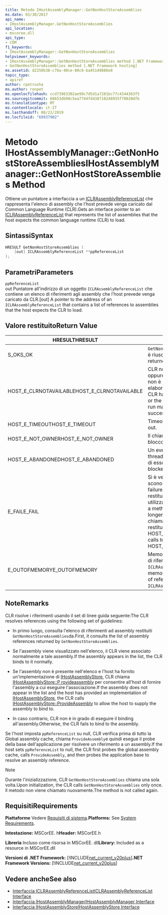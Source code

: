 ```yaml
---
title: Metodo IHostAssemblyManager::GetNonHostStoreAssemblies
ms.date: 03/30/2017
api_name:
- IHostAssemblyManager.GetNonHostStoreAssemblies
api_location:
- mscoree.dll
api_type:
- COM
f1_keywords:
- IHostAssemblyManager::GetNonHostStoreAssemblies
helpviewer_keywords:
- IHostAssemblyManager::GetNonHostStoreAssemblies method [.NET Framework hosting]
- GetNonHostStoreAssemblies method [.NET Framework hosting]
ms.assetid: d2250b38-c76a-40ce-80c8-ba45149886e8
topic_type:
- apiref
author: rpetrusha
ms.author: ronpet
ms.openlocfilehash: ccd73963302ae99c7d5d1a7201bc77c4544363f5
ms.sourcegitcommit: 68653db98c5ea7744fd438710248935f70020dfb
ms.translationtype: MT
ms.contentlocale: it-IT
ms.lasthandoff: 08/22/2019
ms.locfileid: "69937902"
---
```

# <a name="ihostassemblymanagergetnonhoststoreassemblies-method"></a><span data-ttu-id="1630f-102">Metodo IHostAssemblyManager::GetNonHostStoreAssemblies</span><span class="sxs-lookup"><span data-stu-id="1630f-102">IHostAssemblyManager::GetNonHostStoreAssemblies Method</span></span>
<span data-ttu-id="1630f-103">Ottiene un puntatore a interfaccia a un [ICLRAssemblyReferenceList](../../../../docs/framework/unmanaged-api/hosting/iclrassemblyreferencelist-interface.md) che rappresenta l'elenco di assembly che l'host prevede venga caricato dal Common Language Runtime (CLR).</span><span class="sxs-lookup"><span data-stu-id="1630f-103">Gets an interface pointer to an [ICLRAssemblyReferenceList](../../../../docs/framework/unmanaged-api/hosting/iclrassemblyreferencelist-interface.md) that represents the list of assemblies that the host expects the common language runtime (CLR) to load.</span></span>  
  
## <a name="syntax"></a><span data-ttu-id="1630f-104">Sintassi</span><span class="sxs-lookup"><span data-stu-id="1630f-104">Syntax</span></span>  
  
```cpp  
HRESULT GetNonHostStoreAssemblies (  
    [out] ICLRAssemblyReferenceList **ppReferenceList  
);  
```  
  
## <a name="parameters"></a><span data-ttu-id="1630f-105">Parametri</span><span class="sxs-lookup"><span data-stu-id="1630f-105">Parameters</span></span>  
 `ppReferenceList`  
 <span data-ttu-id="1630f-106">out Puntatore all'indirizzo di un oggetto `ICLRAssemblyReferenceList` che contiene un elenco di riferimenti agli assembly che l'host prevede venga caricato da CLR.</span><span class="sxs-lookup"><span data-stu-id="1630f-106">[out] A pointer to the address of an `ICLRAssemblyReferenceList` that contains a list of references to assemblies that the host expects the CLR to load.</span></span>  
  
## <a name="return-value"></a><span data-ttu-id="1630f-107">Valore restituito</span><span class="sxs-lookup"><span data-stu-id="1630f-107">Return Value</span></span>  
  
|<span data-ttu-id="1630f-108">HRESULT</span><span class="sxs-lookup"><span data-stu-id="1630f-108">HRESULT</span></span>|<span data-ttu-id="1630f-109">Descrizione</span><span class="sxs-lookup"><span data-stu-id="1630f-109">Description</span></span>|  
|-------------|-----------------|  
|<span data-ttu-id="1630f-110">S_OK</span><span class="sxs-lookup"><span data-stu-id="1630f-110">S_OK</span></span>|<span data-ttu-id="1630f-111">`GetNonHostStoreAssemblies`la restituzione è riuscita.</span><span class="sxs-lookup"><span data-stu-id="1630f-111">`GetNonHostStoreAssemblies` returned successfully.</span></span>|  
|<span data-ttu-id="1630f-112">HOST_E_CLRNOTAVAILABLE</span><span class="sxs-lookup"><span data-stu-id="1630f-112">HOST_E_CLRNOTAVAILABLE</span></span>|<span data-ttu-id="1630f-113">CLR non è stato caricato in un processo oppure CLR si trova in uno stato in cui non è possibile eseguire codice gestito o elaborare la chiamata correttamente.</span><span class="sxs-lookup"><span data-stu-id="1630f-113">The CLR has not been loaded into a process, or the CLR is in a state in which it cannot run managed code or process the call successfully.</span></span>|  
|<span data-ttu-id="1630f-114">HOST_E_TIMEOUT</span><span class="sxs-lookup"><span data-stu-id="1630f-114">HOST_E_TIMEOUT</span></span>|<span data-ttu-id="1630f-115">Timeout della chiamata.</span><span class="sxs-lookup"><span data-stu-id="1630f-115">The call timed out.</span></span>|  
|<span data-ttu-id="1630f-116">HOST_E_NOT_OWNER</span><span class="sxs-lookup"><span data-stu-id="1630f-116">HOST_E_NOT_OWNER</span></span>|<span data-ttu-id="1630f-117">Il chiamante non è il proprietario del blocco.</span><span class="sxs-lookup"><span data-stu-id="1630f-117">The caller does not own the lock.</span></span>|  
|<span data-ttu-id="1630f-118">HOST_E_ABANDONED</span><span class="sxs-lookup"><span data-stu-id="1630f-118">HOST_E_ABANDONED</span></span>|<span data-ttu-id="1630f-119">Un evento è stato annullato mentre un thread bloccato o Fiber era in attesa su di esso.</span><span class="sxs-lookup"><span data-stu-id="1630f-119">An event was canceled while a blocked thread or fiber was waiting on it.</span></span>|  
|<span data-ttu-id="1630f-120">E_FAIL</span><span class="sxs-lookup"><span data-stu-id="1630f-120">E_FAIL</span></span>|<span data-ttu-id="1630f-121">Si è verificato un errore irreversibile sconosciuto.</span><span class="sxs-lookup"><span data-stu-id="1630f-121">An unknown catastrophic failure occurred.</span></span> <span data-ttu-id="1630f-122">Quando un metodo restituisce E_FAIL, CLR non è più utilizzabile all'interno del processo.</span><span class="sxs-lookup"><span data-stu-id="1630f-122">When a method returns E_FAIL, the CLR is no longer usable within the process.</span></span> <span data-ttu-id="1630f-123">Le chiamate successive ai metodi di hosting restituiscono HOST_E_CLRNOTAVAILABLE.</span><span class="sxs-lookup"><span data-stu-id="1630f-123">Subsequent calls to hosting methods return HOST_E_CLRNOTAVAILABLE.</span></span>|  
|<span data-ttu-id="1630f-124">E_OUTOFMEMORY</span><span class="sxs-lookup"><span data-stu-id="1630f-124">E_OUTOFMEMORY</span></span>|<span data-ttu-id="1630f-125">Memoria insufficiente per creare l'elenco di riferimenti per la richiesta `ICLRAssemblyReferenceList`.</span><span class="sxs-lookup"><span data-stu-id="1630f-125">Not enough memory was available to create the list of references for the requested `ICLRAssemblyReferenceList`.</span></span>|  
  
## <a name="remarks"></a><span data-ttu-id="1630f-126">Note</span><span class="sxs-lookup"><span data-stu-id="1630f-126">Remarks</span></span>  
 <span data-ttu-id="1630f-127">CLR risolve i riferimenti usando il set di linee guida seguente:</span><span class="sxs-lookup"><span data-stu-id="1630f-127">The CLR resolves references using the following set of guidelines:</span></span>  
  
- <span data-ttu-id="1630f-128">In primo luogo, consulta l'elenco di riferimenti ad assembly restituiti `GetNonHostStoreAssemblies`da.</span><span class="sxs-lookup"><span data-stu-id="1630f-128">First, it consults the list of assembly references returned by `GetNonHostStoreAssemblies`.</span></span>  
  
- <span data-ttu-id="1630f-129">Se l'assembly viene visualizzato nell'elenco, il CLR viene associato normalmente a tale assembly.</span><span class="sxs-lookup"><span data-stu-id="1630f-129">If the assembly appears in the list, the CLR binds to it normally.</span></span>  
  
- <span data-ttu-id="1630f-130">Se l'assembly non è presente nell'elenco e l'host ha fornito un'implementazione di [IHostAssemblyStore](../../../../docs/framework/unmanaged-api/hosting/ihostassemblystore-interface.md), CLR chiama [IHostAssemblyStore::P rovideassembly](../../../../docs/framework/unmanaged-api/hosting/ihostassemblystore-provideassembly-method.md) per consentire all'host di fornire l'assembly a cui eseguire l'associazione.</span><span class="sxs-lookup"><span data-stu-id="1630f-130">If the assembly does not appear in the list and the host has provided an implementation of [IHostAssemblyStore](../../../../docs/framework/unmanaged-api/hosting/ihostassemblystore-interface.md), the CLR calls [IHostAssemblyStore::ProvideAssembly](../../../../docs/framework/unmanaged-api/hosting/ihostassemblystore-provideassembly-method.md) to allow the host to supply the assembly to bind to.</span></span>  
  
- <span data-ttu-id="1630f-131">In caso contrario, CLR non è in grado di eseguire il binding all'assembly.</span><span class="sxs-lookup"><span data-stu-id="1630f-131">Otherwise, the CLR fails to bind to the assembly.</span></span>  
  
 <span data-ttu-id="1630f-132">Se l'host imposta `ppReferenceList` su null, CLR verifica prima di tutto la Global assembly cache, chiama `ProvideAssembly`e quindi esegue il probe della base dell'applicazione per risolvere un riferimento a un assembly.</span><span class="sxs-lookup"><span data-stu-id="1630f-132">If the host sets `ppReferenceList` to null, the CLR first probes the global assembly cache, calls `ProvideAssembly`, and then probes the application base to resolve an assembly reference.</span></span>  
  
> [!NOTE]
> <span data-ttu-id="1630f-133">Durante l'inizializzazione, CLR `GetNonHostStoreAssemblies` chiama una sola volta.</span><span class="sxs-lookup"><span data-stu-id="1630f-133">Upon initialization, the CLR calls `GetNonHostStoreAssemblies` only once.</span></span> <span data-ttu-id="1630f-134">Il metodo non viene chiamato nuovamente.</span><span class="sxs-lookup"><span data-stu-id="1630f-134">The method is not called again.</span></span>  
  
## <a name="requirements"></a><span data-ttu-id="1630f-135">Requisiti</span><span class="sxs-lookup"><span data-stu-id="1630f-135">Requirements</span></span>  
 <span data-ttu-id="1630f-136">**Piattaforme** Vedere [Requisiti di sistema](../../../../docs/framework/get-started/system-requirements.md).</span><span class="sxs-lookup"><span data-stu-id="1630f-136">**Platforms:** See [System Requirements](../../../../docs/framework/get-started/system-requirements.md).</span></span>  
  
 <span data-ttu-id="1630f-137">**Intestazione:** MSCorEE. h</span><span class="sxs-lookup"><span data-stu-id="1630f-137">**Header:** MSCorEE.h</span></span>  
  
 <span data-ttu-id="1630f-138">**Libreria** Incluso come risorsa in MSCorEE. dll</span><span class="sxs-lookup"><span data-stu-id="1630f-138">**Library:** Included as a resource in MSCorEE.dll</span></span>  
  
 <span data-ttu-id="1630f-139">**Versioni di .NET Framework:** [!INCLUDE[net_current_v20plus](../../../../includes/net-current-v20plus-md.md)]</span><span class="sxs-lookup"><span data-stu-id="1630f-139">**.NET Framework Versions:** [!INCLUDE[net_current_v20plus](../../../../includes/net-current-v20plus-md.md)]</span></span>  
  
## <a name="see-also"></a><span data-ttu-id="1630f-140">Vedere anche</span><span class="sxs-lookup"><span data-stu-id="1630f-140">See also</span></span>

- [<span data-ttu-id="1630f-141">Interfaccia ICLRAssemblyReferenceList</span><span class="sxs-lookup"><span data-stu-id="1630f-141">ICLRAssemblyReferenceList Interface</span></span>](../../../../docs/framework/unmanaged-api/hosting/iclrassemblyreferencelist-interface.md)
- [<span data-ttu-id="1630f-142">Interfaccia IHostAssemblyManager</span><span class="sxs-lookup"><span data-stu-id="1630f-142">IHostAssemblyManager Interface</span></span>](../../../../docs/framework/unmanaged-api/hosting/ihostassemblymanager-interface.md)
- [<span data-ttu-id="1630f-143">Interfaccia IHostAssemblyStore</span><span class="sxs-lookup"><span data-stu-id="1630f-143">IHostAssemblyStore Interface</span></span>](../../../../docs/framework/unmanaged-api/hosting/ihostassemblystore-interface.md)
